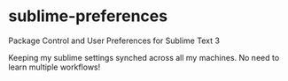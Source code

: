 # sublime-preferences
Package Control and User Preferences for Sublime Text 3

Keeping my sublime settings synched across all my machines. No need to learn multiple workflows!
